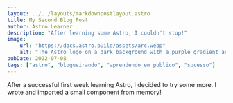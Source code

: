 ```yaml
---
layout: ../../layouts/markdownpostlayout.astro
title: My Second Blog Post
author: Astro Learner
description: "After learning some Astro, I couldn't stop!"
image:
    url: "https://docs.astro.build/assets/arc.webp"
    alt: "The Astro logo on a dark background with a purple gradient arc."
pubDate: 2022-07-08
tags: ["astro", "blogueirando", "aprendendo em publico", "sucesso"]
---
```

After a successful first week learning Astro, I decided to try some more. I wrote and imported a small component from memory!